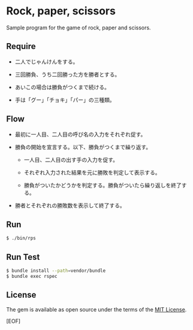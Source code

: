 # Rock, paper, scissors

Sample program for the game of rock, paper and scissors.

## Require

* 二人でじゃんけんをする。

* 三回勝負、うち二回勝った方を勝者とする。

* あいこの場合は勝負がつくまで続ける。

* 手は「グー」「チョキ」「パー」の三種類。

## Flow

* 最初に一人目、二人目の呼び名の入力をそれぞれ促す。

* 勝負の開始を宣言する。以下、勝負がつくまで繰り返す。

    * 一人目、二人目の出す手の入力を促す。

    * それぞれ入力された結果を元に勝敗を判定して表示する。

    * 勝負がついたかどうかを判定する。勝負がついたら繰り返しを終了する。

* 勝者とそれぞれの勝敗数を表示して終了する。

## Run

```sh
$ ./bin/rps
```

## Run Test

```sh
$ bundle install --path=vendor/bundle
$ bundle exec rspec
```

## License

The gem is available as open source under the terms of the [MIT License](http://opensource.org/licenses/MIT).

[EOF]
